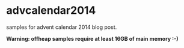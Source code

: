 advcalendar2014
===============

samples for advent calendar 2014 blog post.

**Warning: offheap samples require at least 16GB of main memory :-)**
